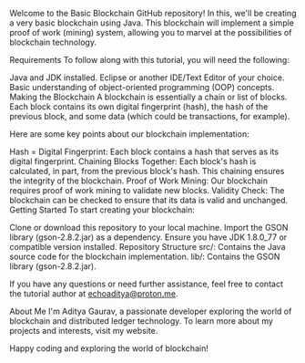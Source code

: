 Welcome to the Basic Blockchain GitHub repository! In this, we'll be creating a very basic blockchain using Java. This blockchain will implement a simple proof of work (mining) system, allowing you to marvel at the possibilities of blockchain technology.

Requirements
To follow along with this tutorial, you will need the following:

Java and JDK installed.
Eclipse or another IDE/Text Editor of your choice.
Basic understanding of object-oriented programming (OOP) concepts.
Making the Blockchain
A blockchain is essentially a chain or list of blocks. Each block contains its own digital fingerprint (hash), the hash of the previous block, and some data (which could be transactions, for example).

Here are some key points about our blockchain implementation:

Hash = Digital Fingerprint: Each block contains a hash that serves as its digital fingerprint.
Chaining Blocks Together: Each block's hash is calculated, in part, from the previous block's hash. This chaining ensures the integrity of the blockchain.
Proof of Work Mining: Our blockchain requires proof of work mining to validate new blocks.
Validity Check: The blockchain can be checked to ensure that its data is valid and unchanged.
Getting Started
To start creating your blockchain:

Clone or download this repository to your local machine.
Import the GSON library (gson-2.8.2.jar) as a dependency.
Ensure you have JDK 1.8.0_77 or compatible version installed.
Repository Structure
src/: Contains the Java source code for the blockchain implementation.
lib/: Contains the GSON library (gson-2.8.2.jar).


If you have any questions or need further assistance, feel free to contact the tutorial author at echoaditya@proton.me.

About Me
I'm Aditya Gaurav, a passionate developer exploring the world of blockchain and distributed ledger technology. To learn more about my projects and interests, visit my website.

Happy coding and exploring the world of blockchain!

